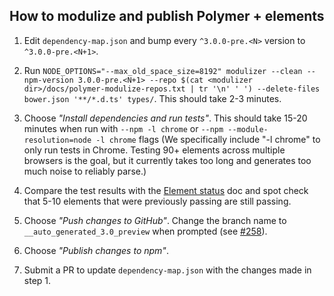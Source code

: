 ## How to modulize and publish Polymer + elements

1. Edit `dependency-map.json` and bump every `^3.0.0-pre.<N>` version to
   `^3.0.0-pre.<N+1>`.

2. Run `NODE_OPTIONS="--max_old_space_size=8192" modulizer --clean --npm-version 3.0.0-pre.<N+1> --repo $(cat <modulizer dir>/docs/polymer-modulize-repos.txt | tr '\n' ' ') --delete-files bower.json '**/*.d.ts' types/`. This should take 2-3 minutes.

3. Choose *"Install dependencies and run tests"*. This should take 15-20 minutes when run with `--npm -l chrome` or `--npm --module-resolution=node -l chrome` flags (We specifically include "-l chrome" to only run tests in Chrome. Testing 90+ elements across multiple browsers is the goal, but it currently takes too long and generates too much noise to reliably parse.)

4. Compare the test results with the [Element status](https://github.com/Polymer/polymer-modulizer/blob/master/docs/polymer-3-element-status.md) doc and spot check that 5-10 elements that were previously passing are still passing.

5. Choose *"Push changes to GitHub"*. Change the branch name to `__auto_generated_3.0_preview` when prompted (see [#258](https://github.com/Polymer/polymer-modulizer/issues/258)).

6. Choose *"Publish changes to npm"*.

7. Submit a PR to update `dependency-map.json` with the changes made in step 1.
